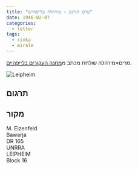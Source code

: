 ```yaml
---
title: "טרם תורגם - מירהלה בלייפהיים"
date: 1946-02-07
categories:
  - letter
tags:
  - rivka
  - mirale
---
```


מרים=מירהלה שולחת מכתב מ[מחנה העקורים בלייפהיים](https://he.wikipedia.org/wiki/%D7%9C%D7%99%D7%99%D7%A4%D7%94%D7%99%D7%99%D7%9D#%D7%9E%D7%97%D7%A0%D7%94_%D7%94%D7%A2%D7%A7%D7%95%D7%A8%D7%99%D7%9D_%D7%91%D7%9C%D7%99%D7%99%D7%A4%D7%94%D7%99%D7%99%D7%9D).

![Leipheim](/pupko-papers/assets/images/1946-02-07-miriam-leipheim.jpg")

## תרגום

## מקור

M. Eizenfeld  
Bawarja  
DR 165  
UNRRA  
LEIPHEIM  
Block 16
